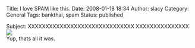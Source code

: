 Title: I love SPAM like this.
Date: 2008-01-18 18:34
Author: slacy
Category: General
Tags: bankthai, spam
Status: published

Subject: XXXXXXXXXXXXXXXXXXXXXXXXXXXXXX XXXXXXXXXXXXXXX  
![](http://slacy.com/blog/wp-content/bt2.jpg)  
Yup, thats all it was.
